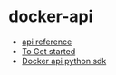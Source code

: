 # docker-api
* [api reference](https://docs.docker.com/engine/api/v1.46/)
* [To Get started](https://docs.docker.com/engine/api/)
* [Docker api python sdk](https://docker-py.readthedocs.io/en/stable/nodes.html)